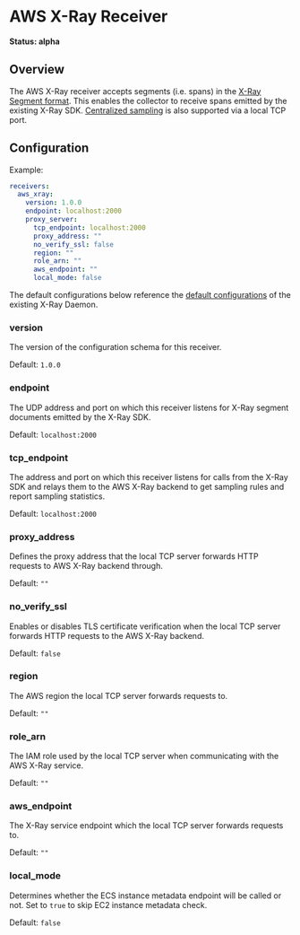 # AWS X-Ray Receiver

**Status: alpha**

## Overview
The AWS X-Ray receiver accepts segments (i.e. spans) in the [X-Ray Segment format](https://docs.aws.amazon.com/xray/latest/devguide/xray-api-segmentdocuments.html).
This enables the collector to receive spans emitted by the existing X-Ray SDK. [Centralized sampling](https://github.com/aws/aws-xray-daemon/blob/master/CHANGELOG.md#300-2018-08-28) is also supported via a local TCP port.

## Configuration

Example:

```yaml
receivers:
  aws_xray:
    version: 1.0.0
    endpoint: localhost:2000
    proxy_server:
      tcp_endpoint: localhost:2000
      proxy_address: ""
      no_verify_ssl: false
      region: ""
      role_arn: ""
      aws_endpoint: ""
      local_mode: false
```

The default configurations below reference the [default configurations](https://github.com/aws/aws-xray-daemon/blob/master/pkg/cfg/cfg.go#L99) of the existing X-Ray Daemon.

### version
The version of the configuration schema for this receiver.

Default: `1.0.0`

### endpoint
The UDP address and port on which this receiver listens for X-Ray segment documents emitted by the X-Ray SDK.

Default: `localhost:2000`

### tcp_endpoint
The address and port on which this receiver listens for calls from the X-Ray SDK and relays them to the AWS X-Ray backend to get sampling rules and report sampling statistics.

Default: `localhost:2000`

### proxy_address
Defines the proxy address that the local TCP server forwards HTTP requests to AWS X-Ray backend through.

Default: `""`

### no_verify_ssl
Enables or disables TLS certificate verification when the local TCP server forwards HTTP requests to the AWS X-Ray backend.

Default: `false`

### region
The AWS region the local TCP server forwards requests to.

Default: `""`

### role_arn
The IAM role used by the local TCP server when communicating with the AWS X-Ray service.

Default: `""`

### aws_endpoint
The X-Ray service endpoint which the local TCP server forwards requests to.

Default: `""`

### local_mode
Determines whether the ECS instance metadata endpoint will be called or not. Set to `true` to skip EC2 instance metadata check.

Default: `false`